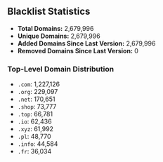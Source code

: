 ## Blacklist Statistics

- **Total Domains:** 2,679,996
- **Unique Domains:** 2,679,996
- **Added Domains Since Last Version:** 2,679,996
- **Removed Domains Since Last Version:** 0

### Top-Level Domain Distribution

-  `.com`: 1,227,126
-  `.org`: 229,097
-  `.net`: 170,651
-  `.shop`: 73,777
-  `.top`: 66,781
-  `.io`: 62,436
-  `.xyz`: 61,992
-  `.pl`: 48,770
-  `.info`: 44,584
-  `.fr`: 36,034
